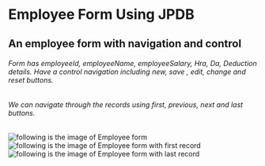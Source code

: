 # Employee Form Using JPDB 

## An employee form with navigation and control 
###### Form has employeeId, employeeName, employeeSalary, Hra, Da, Deduction details. Have a control navigation including new, save , edit, change and reset buttons.
###### We can navigate through the records using first, previous, next and last buttons.
![following is the image of Employee form](/../master/images/1.png)
![following is the image of Employee form with first record](/../master/images/2.png)
![following is the image of Employee form with last record](/../master/images/3.png)
